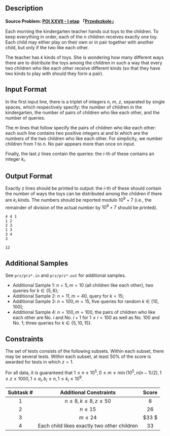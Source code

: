 ## Description

**Source Problem: [POI XXVII - I etap](https://sio2.mimuw.edu.pl/c/oi27-1/dashboard/) 「[Przedszkole](https://szkopul.edu.pl/problemset/problem/owcaRjm1cAGxst32bd_-elx6/site/)」**

Each morning the kindergarten teacher hands out toys to the children. To keep everything in order, each of the $n$ children receives exactly one toy. Each child may either play on their own or in pair together with another child, but only if the two like each other.

The teacher has $k$ kinds of toys. She is wondering how many different ways there are to distribute the toys among the children in such a way that every two children who like each other receive different kinds (so that they have two kinds to play with should they form a pair).


## Input Format

In the first input line, there is a triplet of integers $n$, $m$, $z$, separated by single spaces, which respectively specify: the number of children in the kindergarten, the number of pairs of children who like each other, and the number of queries.

The $m$ lines that follow specify the pairs of children who like each other: each such line contains two positive integers ai and bi which are the numbers of the two children who like each other. For simplicity, we number children from $1$ to $n$. No pair appears more than once on input.

Finally, the last $z$ lines contain the queries: the $i$-th of these contains an integer $k_i$.


## Output Format

Exactly $z$ lines should be printed to output: the $i$-th of these should contain the number of ways the toys can be distributed among the children if there are $k_i$ kinds. The numbers should be reported modulo $10^9 + 7$ (i.e., the remainder of division of the actual number by $10^9 + 7$ should be printed).

```input1
4 4 1
1 2
2 3
1 3
3 4
3
```

```output1
12
```

## Additional Samples

See `prz/prz*.in` and `prz/prz*.out` for additional samples.
- Additional Sample 1: $n = 5, m = 10$ (all children like each other), two queries for $k \in \{5, 6\}$;
- Additional Sample 2: $n = 11, m = 40$, query for $k = 15$;
- Additional Sample 3: $n = 100, m = 15$, five queries for random $k \in [10, 100]$;
- Additional Sample 4: $n = 100, m = 100$, the pairs of children who like each other are No. $i$ and No. $i + 1$ for $1 \leq i < 100$ as well as No. $100$ and No. $1$; three queries for $k \in \{5, 10, 15\}$.


## Constraints

The set of tests consists of the following subsets. Within each subset, there may be several tests. Within each subset, at least $50\%$ of the score is awarded for tests in which $z = 1$.

For all data, it is guaranteed that $1 \le n \le 10^5, 0 \le m \le \min(10^5, n(n-1)/2), 1 \le z \le 1000, 1 \le a_i, b_i \le n, 1 \le k_i \le 10^9$.


| Subtask # | Additional Constraints | Score  |
|:---------:|:----------------------------:|:---:|
| $1$         | $n \le 8, k \le 8, z \le 50$ | $8$   |
| $2$         | $n \le 15$                   | $26$  |
| $3$         | $m \le 24$                   | $33 $ |
| $4$         | Each child likes exactly two other children| $33$  |

